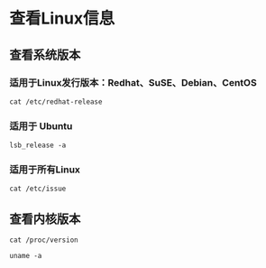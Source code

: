 # 查看Linux信息

## 查看系统版本

### 适用于Linux发行版本：Redhat、SuSE、Debian、CentOS

```shell
cat /etc/redhat-release
```

### 适用于 Ubuntu

```shell
lsb_release -a
```

### 适用于所有Linux

```shell
cat /etc/issue
```

## 查看内核版本

```shell
cat /proc/version
```

```shell
uname -a
```
